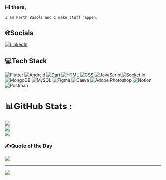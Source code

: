 ### Hi there,
`I am Parth Basole and I make stuff happen.`

## 🌐Socials
[![LinkedIn](https://img.shields.io/badge/LinkedIn-%230077B5.svg?logo=linkedin&logoColor=white)](https://www.linkedin.com/in/insanetech/) 

## 💻Tech Stack
![Flutter](https://img.shields.io/badge/flutter-%23323330.svg?style=for-the-badge&logo=flutter&logoColor=%23F7DF1E) ![Android](https://img.shields.io/badge/android-%23007ACC.svg?style=for-the-badge&logo=android&logoColor=white) ![Dart](https://img.shields.io/badge/Dart-%23000000.svg?style=for-the-badge&logo=Dart&logoColor=#00C7B7) 
 ![HTML](https://img.shields.io/badge/html-%230db7ed.svg?style=for-the-badge&logo=html&logoColor=white) ![CSS](https://img.shields.io/badge/CSS-4B3263?style=for-the-badge&logo=eslint&logoColor=white) ![JavaScript](https://img.shields.io/badge/javascript-%23323330.svg?style=for-the-badge&logo=javascript&logoColor=%23F7DF1E)![Socket.io](https://img.shields.io/badge/Socket.io-black?style=for-the-badge&logo=socket.io&badgeColor=010101) ![MongoDB](https://img.shields.io/badge/MongoDB-%234ea94b.svg?style=for-the-badge&logo=mongodb&logoColor=white) ![MySQL](https://img.shields.io/badge/mysql-%2300f.svg?style=for-the-badge&logo=mysql&logoColor=white) 	![Figma](https://img.shields.io/badge/figma-%23F24E1E.svg?style=for-the-badge&logo=figma&logoColor=white) ![Canva](https://img.shields.io/badge/Canva-%2300C4CC.svg?style=for-the-badge&logo=Canva&logoColor=white) ![Adobe Photoshop](https://img.shields.io/badge/adobephotoshop-%2331A8FF.svg?style=for-the-badge&logo=adobephotoshop&logoColor=white) ![Notion](https://img.shields.io/badge/Notion-%23000000.svg?style=for-the-badge&logo=notion&logoColor=white) ![Postman](https://img.shields.io/badge/Postman-FF6C37?style=for-the-badge&logo=postman&logoColor=white)



# 📊GitHub Stats :
![](https://github-readme-stats.vercel.app/api?username=parthbas0le&theme=react&hide_border=false&include_all_commits=true&count_private=true)<br/>
![](https://github-readme-streak-stats.herokuapp.com/?user=parthbas0le&theme=react&hide_border=false)<br/>
![](https://github-readme-stats.vercel.app/api/top-langs/?username=parthbas0le&theme=react&hide_border=false&include_all_commits=true&count_private=true&layout=compact)



### ✍️Quote of the Day
![](https://quotes-github-readme.vercel.app/api?type=horizontal&theme=dark)


---
[![](https://visitcount.itsvg.in/api?id=ashishmishra26&icon=8&color=3)](https://visitcount.itsvg.in)


